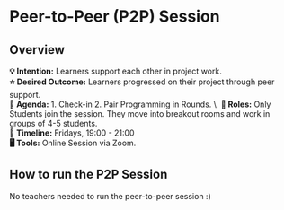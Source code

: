 # Peer-to-Peer (P2P) Session

## Overview
**💡 Intention:** Learners support each other in project work.\
**⭐ Desired Outcome:** Learners progressed on their project through peer support.\
**📝 Agenda:** 1. Check-in 2. Pair Programming in Rounds. \ 
**👤 Roles:** Only Students join the session. They move into breakout rooms and work in groups of 4-5 students. \
**📅 Timeline:** Fridays, 19:00 - 21:00 \
**🖥️ Tools:** Online Session via Zoom. 


## How to run the P2P Session
No teachers needed to run the peer-to-peer session :) 
